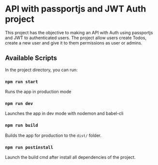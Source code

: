 # API with passportjs and JWT Auth project

This project has the objective to making an API with Auth using passportjs and JWT to authenticated users.
The project allow users create Todos, create a new user and give it to them permissions as user or admins.

## Available Scripts

In the project directory, you can run:

### `npm run start`

Runs the app in production mode

### `npm run dev`

Launches the app in dev mode with nodemon and babel-cli

### `npm run build`

Builds the app for production to the `dist/` folder.

### `npm run postinstall`

Launch the build cmd after install all dependencies of the project.
